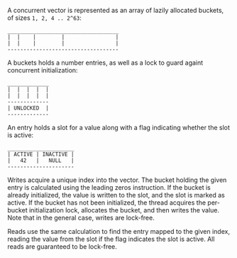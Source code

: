 A concurrent vector is represented as an array of lazily allocated buckets, of sizes `1, 2, 4 .. 2^63`:

```text
___________________________________
|  |    |        |                |
|  |    |        |                |
-----------------------------------
```

A buckets holds a number entries, as well as a lock to guard againt concurrent initialization:

```text
_____________
|  |  |  |  |
|  |  |  |  |
-------------
| UNLOCKED  |
-------------
```

An entry holds a slot for a value along with a flag indicating whether the slot is active:

```text
_____________________
| ACTIVE | INACTIVE |
|   42   |   NULL   |
---------------------
```

Writes acquire a unique index into the vector. The bucket holding the given entry is calculated
using the leading zeros instruction. If the bucket is already initialized, the value is written
to the slot, and the slot is marked as active. If the bucket has not been initialized, the thread
acquires the per-bucket initialization lock, allocates the bucket, and then writes the value. Note
that in the general case, writes are lock-free.

Reads use the same calculation to find the entry mapped to the given index, reading the value from
the slot if the flag indicates the slot is active. All reads are guaranteed to be lock-free.
